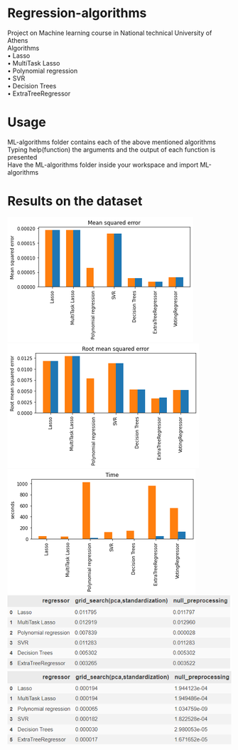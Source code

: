 # Regression-algorithms
 Project on Machine learning course in National technical University of Athens  
 Algorithms  
• Lasso   
• MultiTask Lasso  
• Polynomial regression  
• SVR  
• Decision Trees  
• ExtraTreeRegressor  

# Usage 
ML-algorithms folder contains each of the above mentioned algorithms  
Typing help(function) the arguments and the output of each function is presented  
Have the ML-algorithms folder inside your workspace and import ML-algorithms  

# Results on the dataset
![alt text](MATERIALS/mean%20squared%20error%20diagram.png)
![alt text](MATERIALS/root%20mean%20squared%20diagram.png)
![alt text](MATERIALS/result%20time%20and%20algorithms.png)
![alt text](MATERIALS/mean%20squared%20results.png)
![alt text](MATERIALS/root%20squared%20results.png)
